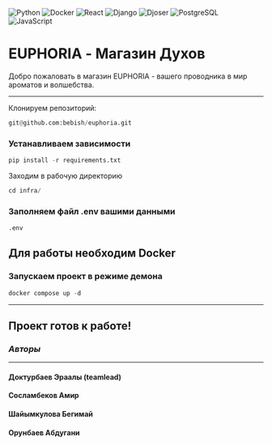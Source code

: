 ![Python](https://img.shields.io/badge/python-%233776AB.svg?style=for-the-badge&logo=python&logoColor=white)
![Docker](https://img.shields.io/badge/docker-%232496ED.svg?style=for-the-badge&logo=docker&logoColor=white)
![React](https://img.shields.io/badge/react-%2361DAFB.svg?style=for-the-badge&logo=react&logoColor=white)
![Django](https://img.shields.io/badge/django-%23092E20.svg?style=for-the-badge&logo=django&logoColor=white)
![Djoser](https://img.shields.io/badge/djoser-%23426AA5.svg?style=for-the-badge&logo=django&logoColor=white)
![PostgreSQL](https://img.shields.io/badge/postgresql-%23316192.svg?style=for-the-badge&logo=postgresql&logoColor=white)
![JavaScript](https://img.shields.io/badge/javascript-%23F7DF1E.svg?style=for-the-badge&logo=javascript&logoColor=black)

# EUPHORIA - Магазин Духов

Добро пожаловать в магазин EUPHORIA - вашего проводника в мир ароматов и волшебства.

---

Клонируем репозиторий:
```python
git@github.com:bebish/euphoria.git
```
### Устанавливаем зависимости 
```python
pip install -r requirements.txt
```
Заходим в рабочую директорию 
```python
cd infra/
```
### Заполняем файл .env вашими данными
```python
.env
```
## Для работы необходим Docker
### Запускаем проект в режиме демона
```python
docker compose up -d
```

---

## Проект готов к работе!
### *Авторы*

---

#### Доктурбаев Эраалы (teamlead)
#### Сосламбеков Амир
#### Шайымкулова Бегимай
#### Орунбаев Абдугани